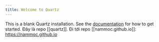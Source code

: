 ```yaml
---
title: Welcome to Quartz
---
```


This is a blank Quartz installation.
See the [documentation](https://quartz.jzhao.xyz) for how to get started. 
Đây là repo [[quartz]]. Đi tới repo [[nammoc.github.io]]: https://nammoc.github.io
